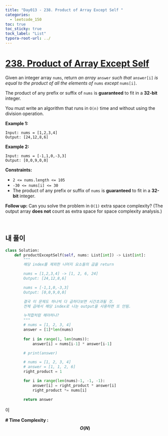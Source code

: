 ```yaml
---
title: "Day013 - 238. Product of Array Except Self "
categories:
  - leetcode_150
toc: true
toc_sticky: true
tock_label: "List"
typora-root-url: ../
---
```



# [238. Product of Array Except Self](https://leetcode.com/problems/product-of-array-except-self/)

Given an integer array `nums`, return *an array* `answer` *such that* `answer[i]` *is equal to the product of all the elements of* `nums` *except* `nums[i]`.

The product of any prefix or suffix of `nums` is **guaranteed** to fit in a **32-bit** integer.

You must write an algorithm that runs in `O(n)` time and without using the division operation.

 

**Example 1:**

```
Input: nums = [1,2,3,4]
Output: [24,12,8,6]
```

**Example 2:**

```
Input: nums = [-1,1,0,-3,3]
Output: [0,0,9,0,0]
```

 

**Constraints:**

- `2 <= nums.length <= 105`
- `-30 <= nums[i] <= 30`
- The product of any prefix or suffix of `nums` is **guaranteed** to fit in a **32-bit** integer.

 

**Follow up:** Can you solve the problem in `O(1)` extra space complexity? (The output array **does not** count as extra space for space complexity analysis.)

<br>

## **내 풀이**

```python
class Solution:
    def productExceptSelf(self, nums: List[int]) -> List[int]:
        """
        해당 index를 제외한 나머지 요소들의 곱을 return

        nums = [1,2,3,4] -> [1, 2, 6, 24]
        Output: [24,12,8,6]

        nums = [-1,1,0,-3,3]
        Output: [0,0,9,0,0]

        결국 이 문제도 하나씩 다 곱하다보면 시간초과될 것.
        전체 곱에서 해당 index로 나눈 output을 사용하면 또 안됨.

        누적합처럼 해야하나?
        """
        # nums = [1, 2, 3, 4]
        answer = [1]*len(nums)
        
        for i in range(1, len(nums)):
            answer[i] = nums[i-1] * answer[i-1]

        # print(answer)

        # nums = [1, 2, 3, 4]
        # answer = [1, 1, 2, 6]
        right_product = 1

        for i in range(len(nums)-1, -1, -1):
            answer[i] = right_product * answer[i]
            right_product *= nums[i]

        return answer
```

이



**\# Time Complexity  : $$O(N)$$** 

<br>



<br>

